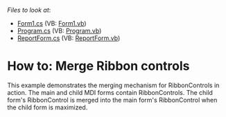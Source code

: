 <!-- default file list -->
*Files to look at*:

* [Form1.cs](./CS/RibbonMerging/Form1.cs) (VB: [Form1.vb](./VB/RibbonMerging/Form1.vb))
* [Program.cs](./CS/RibbonMerging/Program.cs) (VB: [Program.vb](./VB/RibbonMerging/Program.vb))
* [ReportForm.cs](./CS/RibbonMerging/ReportForm.cs) (VB: [ReportForm.vb](./VB/RibbonMerging/ReportForm.vb))
<!-- default file list end -->
# How to: Merge Ribbon controls


<p>This example demonstrates the merging mechanism for RibbonControls in action. The main and child MDI forms contain RibbonControls. The child form's RibbonControl is merged into the main form's RibbonControl when the child form is maximized.</p>

<br/>


